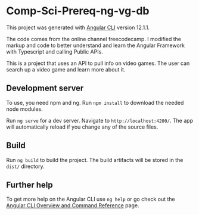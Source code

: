 # Comp-Sci-Prereq-ng-vg-db

This project was generated with [Angular CLI](https://github.com/angular/angular-cli) version 12.1.1.

The code comes from the online channel freecodecamp. I modified the markup and code to better understand and learn the Angular Framework with Typescript and calling Public APIs.

This is a project that uses an API to pull info on video games. The user can search up a video game and learn more about it.

## Development server

To use, you need npm and ng.
Run `npm install` to download the needed node modules.

Run `ng serve` for a dev server. Navigate to `http://localhost:4200/`. The app will automatically reload if you change any of the source files.

## Build

Run `ng build` to build the project. The build artifacts will be stored in the `dist/` directory.

## Further help

To get more help on the Angular CLI use `ng help` or go check out the [Angular CLI Overview and Command Reference](https://angular.io/cli) page.
